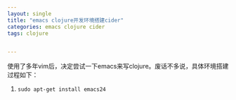 ```yaml
---
layout: single
title: "emacs clojure开发环境搭建cider"
categories: emacs clojure cider
tags: clojure


---
```


使用了多年vim后，决定尝试一下emacs来写clojure。废话不多说，具体环境搭建过程如下：

1. `sudo apt-get install emacs24`
